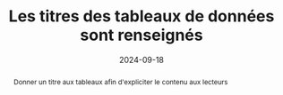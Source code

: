 ---
title: "Les titres des tableaux de données sont renseignés"
abstract: Donner un titre aux tableaux afin d'expliciter le contenu aux lecteurs
categories: ["Structure et code"]
agrege: O4237-E076
opquast: '4 237'
indiceebook: '76'
description: "Règle n° 076"
before: "075"
weight: "076"
after: "077"
actif: '1'
layout: rules
date: 2024-09-18
tags: ["affichage", "Accessibilité", "Lisibilité"]
objectif: ["Permettre aux utilisateurs d'aides techniques d'identifier aisément la nature des informations fournies par un tableau.", "Améliorer l’accessibilité des contenus aux lectrices et lecteurs handicapées"]
Meo: ["Utiliser et renseigner l'élément HTML caption pour chaque tableau de données.", "Le cas échéant, recourir à un élément caption masqué à l'affichage."]
Controle: ["Vérifier le code source de la page HTML de l'epub et la présence de l'élément caption. Si cet élément est masqué à l'affichage à l'aide d'une classe CSS, vérifier qu'il reste accessible pour les lecteurs d'écran."]
epubcheck: 
ace: 
humancheck: true
ReadiumGoToolkit: 
Source: ["Opquast"]
Referentiel:  ["[Web Content Accessibility Guidelines (WCAG) 1.3.1 Info and Relationships Level A](https://www.w3.org/TR/WCAG22/#info-and-relationships)"]
steps: ["Conception", "Éditorial"]
---
